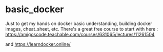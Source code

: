 # basic_docker

Just to get my hands on docker basic understanding, building docker images, cheat_sheet, etc.
There's a great free course to start with here : https://amigoscode.teachable.com/courses/631065/lectures/11261504

and https://learndocker.online/
